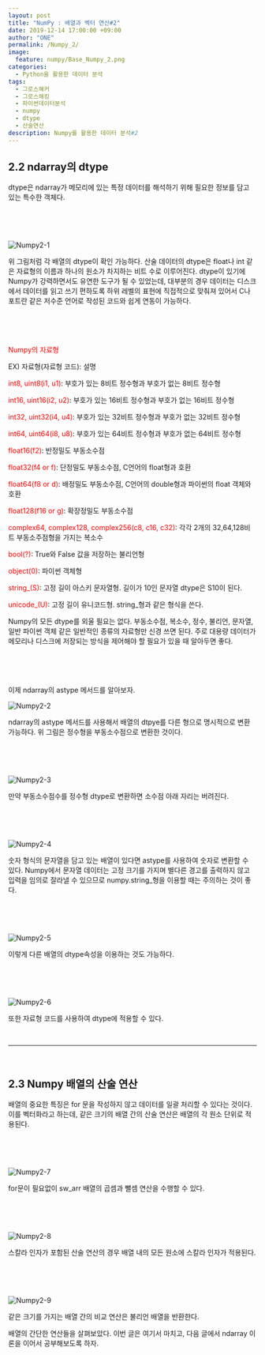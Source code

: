 ```yaml
---
layout: post
title: "NumPy : 배열과 벡터 연산#2"
date: 2019-12-14 17:00:00 +09:00
author: "ONE"
permalink: /Numpy_2/
image:
  feature: numpy/Base_Numpy_2.png
categories:
  - Python을 활용한 데이터 분석
tags:
  - 그로스해커
  - 그로스해킹
  - 파이썬데이터분석
  - numpy
  - dtype
  - 산술연산
description: Numpy를 활용한 데이터 분석#2
---
```


## 2.2 ndarray의 dtype

dtype은 ndarray가 메모리에 있는 특정 데이터를 해석하기 위해 필요한 정보를 담고 있는 특수한 객체다.

<br><br><br>

![Numpy2-1](/img/post/Numpy2/Numpy2-1.PNG)

위 그림처럼 각 배열의 dtype이 확인 가능하다. 산술 데이터의 dtype은 float나 int 같은 자료형의 이름과 하나의 원소가 차지하는 비트 수로 이루어진다. dtype이 있기에 Numpy가 강력하면서도 유연한 도구가 될 수 있었는데, 대부분의 경우 데이터는 디스크에서 데이터를 읽고 쓰기 편하도록 하위 레벨의 표현에 직접적으로 맞춰져 있어서 C나 포트란 같은 저수준 언어로 작성된 코드와 쉽게 연동이 가능하다.

<br><br><br>

<red style ="color: red">Numpy의 자료형</red>

EX) 자료형(자료형 코드): 설명

<red style ="color: red">int8, uint8(i1, u1)</red>: 부호가 있는 8비트 정수형과 부호가 없는 8비트 정수형



<red style ="color: red">int16, uint16(i2, u2)</red>: 부호가 있는 16비트 정수형과 부호가 없는 16비트 정수형



<red style ="color: red">int32, uint32(i4, u4)</red>: 부호가 있는 32비트 정수형과 부호가 없는 32비트 정수형



<red style ="color: red">int64, uint64(i8, u8)</red>: 부호가 있는 64비트 정수형과 부호가 없는 64비트 정수형



<red style ="color: red">float16(f2)</red>: 반정밀도 부동소수점



<red style ="color: red">float32(f4 or f)</red>: 단정밀도 부동소수점, C언어의 float형과 호환



<red style ="color: red">float64(f8 or d)</red>: 배정밀도 부동소수점, C언어의 double형과 파이썬의 float 객체와 호환



<red style ="color: red">float128(f16 or g)</red>: 확장정밀도 부동소수점



<red style ="color: red">complex64, complex128, complex256(c8, c16, c32)</red>: 각각 2개의 32,64,128비트 부동소주점형을 가지는 복소수



<red style ="color: red">bool(?)</red>: True와 False 값을 저장하는 불리언형



<red style ="color: red">object(0)</red>: 파이썬 객체형



<red style ="color: red">string_(S)</red>: 고정 길이 아스키 문자열형. 길이가 10인 문자열 dtype은 S10이 된다.



<red style ="color: red">unicode_(U)</red>: 고정 길이 유니코드형. string_형과 같은 형식을 쓴다.



Numpy의 모든 dtype를 외울 필요는 없다. 부동소수점, 복소수, 정수, 불리언, 문자열, 일반 파이썬 객체 같은 일반적인 종류의 자료형만 신경 쓰면 된다. 주로 대용량 데이터가 메모리나 디스크에 저장되는 방식을 제어해야 할 필요가 있을 때 알아두면 좋다.

<br><br><br>

이제 ndarray의 astype 메서드를 알아보자.

![Numpy2-2](/img/post/Numpy2/Numpy2-2.PNG)

ndarray의 astype 메서드를 사용해서 배열의 dtpye를 다른 형으로 명시적으로 변환 가능하다. 위 그림은 정수형을 부동소수점으로 변환한 것이다.

<br><br><br>

![Numpy2-3](/img/post/Numpy2/Numpy2-3.PNG)

만약 부동소수점수를 정수형 dtype로 변환하면 소수점 아래 자리는 버려진다.

<br><br><br>

![Numpy2-4](/img/post/Numpy2/Numpy2-4.PNG)

숫자 형식의 문자열을 담고 있는 배열이 있다면 astype를 사용하여 숫자로 변환할 수 있다. Numpy에서 문자열 데이터는 고정 크기를 가지며 별다른 경고를 출력하지 않고 입력을 임의로 잘라낼 수 있으므로 numpy.string_형을 이용할 때는 주의하는 것이 좋다.

<br><br><br>

![Numpy2-5](/img/post/Numpy2/Numpy2-5.PNG)

이렇게 다른 배열의 dtype속성을 이용하는 것도 가능하다.

<br><br><br>

![Numpy2-6](/img/post/Numpy2/Numpy2-6.PNG)

또한 자료형 코드를 사용하여 dtype에 적용할 수 있다.

<br>

------

<br>

## 2.3 Numpy 배열의 산술 연산

배열의 중요한 특징은 for 문을 작성하지 않고 데이터를 일괄 처리할 수 있다는 것이다. 이를 벡터화라고 하는데, 같은 크기의 배열 간의 산술 연산은 배열의 각 원소 단위로 적용된다.

<br><br><br>

![Numpy2-7](/img/post/Numpy2/Numpy2-7.PNG)

for문이 필요없이 sw_arr 배열의 곱셈과 뺄셈 연산을 수행할 수 있다.

<br><br><br>

![Numpy2-8](/img/post/Numpy2/Numpy2-8.PNG)

스칼라 인자가 포함된 산술 연산의 경우 배열 내의 모든 원소에 스칼라 인자가 적용된다.

<br><br><br>

![Numpy2-9](/img/post/Numpy2/Numpy2-9.PNG)

같은 크기를 가지는 배열 간의 비교 연산은 불리언 배열을 반환한다.



배열의 간단한 연산들을 살펴보았다. 이번 글은 여기서 마치고, 다음 글에서 ndarray 이론을 이어서 공부해보도록 하자.